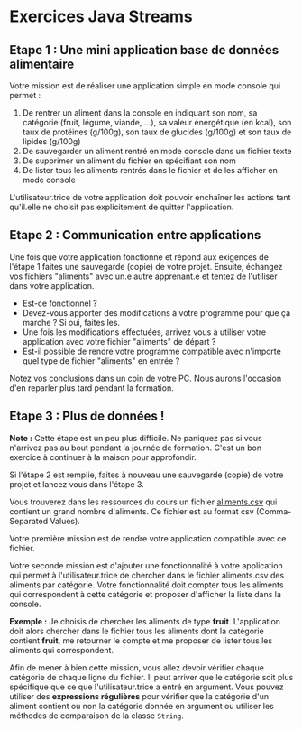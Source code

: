 # Exercices Java Streams
## Etape 1 : Une mini application base de données alimentaire
Votre mission est de réaliser une application simple en mode console qui permet :
1. De rentrer un aliment dans la console en indiquant son nom, sa catégorie (fruit, légume, viande, ...), sa valeur énergétique (en kcal), son taux de protéines (g/100g), son taux de glucides (g/100g) et son taux de lipides (g/100g)
2. De sauvegarder un aliment rentré en mode console dans un fichier texte
3. De supprimer un aliment du fichier en spécifiant son nom
4. De lister tous les aliments rentrés dans le fichier et de les afficher en mode console

L'utilisateur.trice de votre application doit pouvoir enchaîner les actions tant qu'il.elle ne choisit pas explicitement de quitter l'application.

## Etape 2 : Communication entre applications
Une fois que votre application fonctionne et répond aux exigences de l'étape 1 faites une sauvegarde (copie) de votre projet. Ensuite, échangez vos fichiers "aliments" avec un.e autre apprenant.e et tentez de l'utiliser dans votre application.

* Est-ce fonctionnel ?
* Devez-vous apporter des modifications à votre programme pour que ça marche ? Si oui, faites les.
* Une fois les modifications effectuées, arrivez vous à utiliser votre application avec votre fichier "aliments" de départ ?
* Est-il possible de rendre votre programme compatible avec n'importe quel type de fichier "aliments" en entrée ?

Notez vos conclusions dans un coin de votre PC. Nous aurons l'occasion d'en reparler plus tard pendant la formation.

## Etape 3 : Plus de données !
**Note :** Cette étape est un peu plus difficile. Ne paniquez pas si vous n'arrivez pas au bout pendant la journée de formation. C'est un bon exercice à continuer à la maison pour approfondir.

Si l'étape 2 est remplie, faites à nouveau une sauvegarde (copie) de votre projet et lancez vous dans l'étape 3.

Vous trouverez dans les ressources du cours un fichier [aliments.csv](../resources/java_streams/aliments.csv) qui contient un grand nombre d'aliments. Ce fichier est au format csv (Comma-Separated Values).

Votre première mission est de rendre votre application compatible avec ce fichier.

Votre seconde mission est d'ajouter une fonctionnalité à votre application qui permet à l'utilisateur.trice de chercher dans le fichier aliments.csv des aliments par catégorie. Votre fonctionnalité doit compter tous les aliments qui correspondent à cette catégorie et proposer d'afficher la liste dans la console.

**Exemple :** Je choisis de chercher les aliments de type **fruit**. L'application doit alors chercher dans le fichier tous les aliments dont la catégorie contient **fruit**, me retourner le compte et me proposer de lister tous les aliments qui correspondent.

Afin de mener à bien cette mission, vous allez devoir vérifier chaque catégorie de chaque ligne du fichier. Il peut arriver que le catégorie soit plus spécifique que ce que l'utilisateur.trice a entré en argument. Vous pouvez utiliser des **expressions régulières** pour vérifier que la catégorie d'un aliment contient ou non la catégorie donnée en argument ou utiliser les méthodes de comparaison de la classe `String`.
